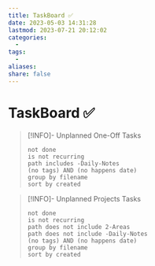 ```yaml
---
title: TaskBoard ✅
date: 2023-05-03 14:31:28
lastmod: 2023-07-21 20:12:02
categories:
  - 
tags:
  - 
aliases: 
share: false
---
```


# TaskBoard ✅

> [!INFO]- Unplanned One-Off Tasks
>
> ```tasks
> not done
> is not recurring
> path includes -Daily-Notes
> (no tags) AND (no happens date)
> group by filename 
> sort by created
> ```

> [!INFO]- Unplanned Projects Tasks
>
> ```tasks
> not done
> is not recurring
> path does not include 2-Areas
> path does not include -Daily-Notes
> (no tags) AND (no happens date)
> group by filename 
> sort by created
> ```
